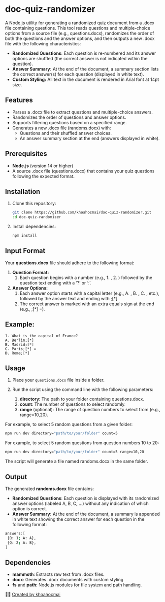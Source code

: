 # doc-quiz-randomizer

A Node.js utility for generating a randomized quiz document from a .docx file containing questions. This tool reads questions and multiple-choice options from a source file (e.g., questions.docx), randomizes the order of both the questions and the answer options, and then outputs a new .docx file with the following characteristics:

- **Randomized Questions:** Each question is re-numbered and its answer options are shuffled (the correct answer is not indicated within the question).
- **Answer Summary:** At the end of the document, a summary section lists the correct answer(s) for each question (displayed in white text).
- **Custom Styling:** All text in the document is rendered in Arial font at 14pt size.

## Features

- Parses a .docx file to extract questions and multiple-choice answers.
- Randomizes the order of questions and answer options.
- Supports filtering questions based on a specified range.
- Generates a new .docx file (randoms.docx) with:
  - Questions and their shuffled answer choices.
  - An answer summary section at the end (answers displayed in white).

## Prerequisites

- **Node.js** (version 14 or higher)
- A source .docx file (questions.docx) that contains your quiz questions following the expected format.

## Installation

1. Clone this repository:

   ```bash
   git clone https://github.com/khoahocmai/doc-quiz-randomizer.git
   cd doc-quiz-randomizer
   ```

1. Install dependencies:
   ```bash
   npm install
   ```

## Input Format

Your **questions.docx** file should adhere to the following format:

1. **Question Format:**
   1. Each question begins with a number (e.g., 1. , 2. ) followed by the question text ending with a ‘?’ or ‘:’.
2. **Answer Options:**
   1. Each answer option starts with a capital letter (e.g., A. , B. , C. , etc.), followed by the answer text and ending with ;[\*].
   2. The correct answer is marked with an extra equals sign at the end (e.g., ;[\*] =).

## Example:

```vbnet
1. What is the capital of France?
A. Berlin;[*]
B. Madrid;[*]
C. Paris;[*] =
D. Rome;[*]
```

## Usage

1. Place your `questions.docx` file inside a folder.

2. Run the script using the command line with the following parameters:
   1. **directory**: The path to your folder containing questions.docx.
   1. **count**: The number of questions to select randomly.
   1. **range** (optional): The range of question numbers to select from (e.g., range=10,20).

For example, to select 5 random questions from a given folder:

```bash
npm run dev directory="path/to/your/folder" count=5
```

For example, to select 5 random questions from question numbers 10 to 20:

```bash
npm run dev directory="path/to/your/folder" count=5 range=10,20
```

The script will generate a file named randoms.docx in the same folder.

## Output

The generated **randoms.docx** file contains:

- **Randomized Questions:**
  Each question is displayed with its randomized answer options (labeled A, B, C, …) without any indication of which option is correct.
- **Answer Summary:**
  At the end of the document, a summary is appended in white text showing the correct answer for each question in the following format:

```bash
answers:[
 {Q: 1; A: A},
 {Q: 2; A: B},
]
```

## Dependencies

- **mammoth**: Extracts raw text from .docx files.
- **docx**: Generates .docx documents with custom styling.
- **fs** and **path**: Node.js modules for file system and path handling.

👨‍💻 [Created by khoahocmai](https://github.com/khoahocmai)
